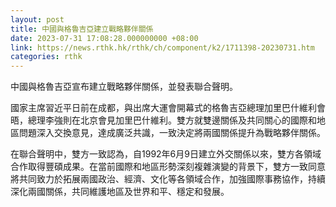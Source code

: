 ```yaml
---
layout: post
title: 中國與格魯吉亞建立戰略夥伴關係
date: 2023-07-31 17:08:28.000000000 +08:00
link: https://news.rthk.hk/rthk/ch/component/k2/1711398-20230731.htm
categories: rthk
---
```


中國與格魯吉亞宣布建立戰略夥伴關係，並發表聯合聲明。

國家主席習近平日前在成都，與出席大運會開幕式的格魯吉亞總理加里巴什維利會晤，總理李強則在北京會見加里巴什維利。雙方就雙邊關係及共同關心的國際和地區問題深入交換意見，達成廣泛共識，一致決定將兩國關係提升為戰略夥伴關係。

在聯合聲明中，雙方一致認為，自1992年6月9日建立外交關係以來，雙方各領域合作取得豐碩成果。在當前國際和地區形勢深刻複雜演變的背景下，雙方一致同意將共同致力於拓展兩國政治、經濟、文化等各領域合作，加強國際事務協作，持續深化兩國關係，共同維護地區及世界和平、穩定和發展。
